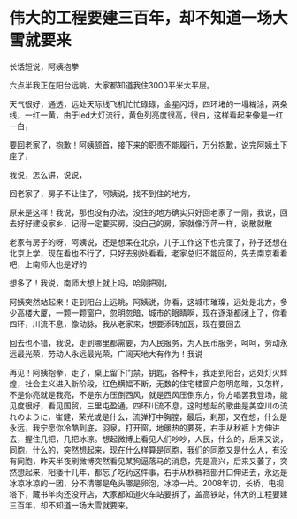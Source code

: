 # 伟大的工程要建三百年，却不知道一场大雪就要来


长话短说，阿姨抱拳

六点半我正在阳台远眺，大家都知道我住3000平米大平层。

天气很好，通透，远处天际线飞机忙忙碌碌，金星闪烁，四环堵的一塌糊涂，两条线，一红一黄，由于led大灯流行，黄色列亮度很高，很白，这样看起来像是一红一白，

要回老家了，抱歉！阿姨颔首，接下来的职责不能履行，万分抱歉，说完阿姨土下座了，

我说，怎么讲，说说，

回老家了，房子不让住了，阿姨说，找不到住的地方，

原来是这样！我说，那也没有办法，没住的地方确实只好回老家了一刚，我说，回去好好建设家乡，记得一定要买房，没自己的房，家就像浮萍一样，说散就散

老家有房子的呀，阿姨说，还是想呆在北京，儿子工作这下也完蛋了，孙子还想在北京上学，现在看也不行了，只好去别处看看，老家总归不能回的，先去南京看看吧，上南师大也是好的

想多了！我说，南师大想上就上吗，哈刚把刚，

阿姨突然站起来！走到阳台上远眺，阿姨说，你看，这城市璀璨，远处是北方，多少高楼大厦，一颗一颗窗户，忽明忽暗，城市的眼睛啊，现在逐渐都闭上了，你看四环，川流不息，像动脉，我从老家来，想要添砖加瓦，现在要回去

回去也不错，我说，走到哪里都需要，为人民服务，为人民币服务，呵呵，劳动永远最光荣，劳动人永远最光荣，广阔天地大有作为！我说

再见！阿姨抱拳，走了，桌上留下门禁，钥匙，各种卡，我走到阳台，远处灯火辉煌，社会主义进入新阶段，红色横幅不断，无数的住宅楼窗户忽明忽暗，又怎样，不是你亮就是我亮，不是东方压倒西风，就是西风压倒东方，你方唱罢我登场，能见度很好，看见国贸，三里屯盈通，四环川流不息，这时想起的歌曲是美空川の流れのように，崔健，荣光或是什么，流弹打中胸膛，最后，刹那，又在想，什么是永远，我宁愿你冷酷到底，羽泉，打开窗，地暖热的要死，右手从秋裤上方伸进去，握住几把，几把冰凉。想起微博上看见人们吵吵，人民，什么的，后来又说，同胞，什么的，突然想起来，现在什么样算是同胞，我们的同胞又是什么人，有没有同胞，昨天半夜刷微博突然看见某狗逼落马的消息，先是高兴，后来又萎了，突然想起来，阳痿十几年，都忘了吃药这件事，右手从秋裤裆部开口伸进去，永远是冰凉冰凉的一团，分不清哪是龟头哪是卵泡，冰凉一片。2008年初，长桥，电视塔下，藏书羊肉还没开店，大家都知道火车站要拆了，盖高铁站，伟大的工程要建三百年，却不知道一场大雪就要来。